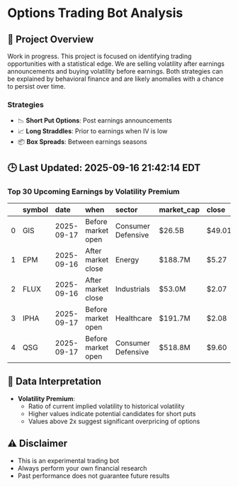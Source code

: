 # Options Trading Bot Analysis

## 🚀 Project Overview
Work in progress. This project is focused on identifying trading opportunities with a statistical edge.
We are selling volatility after earnings announcements and buying volatility before earnings.
Both strategies can be explained by behavioral finance and are likely anomalies with a chance to persist over time.

### Strategies
- 📉 **Short Put Options**: Post earnings announcements
- 📈 **Long Straddles**: Prior to earnings when IV is low
- 📦 **Box Spreads**: Between earnings seasons

## 🕒 Last Updated: 2025-09-16 21:42:14 EDT

### Top 30 Upcoming Earnings by Volatility Premium

|    | symbol   | date       | when               | sector             | market_cap   | close   | hv_current   | iv_current   | vol_premium   |
|---:|:---------|:-----------|:-------------------|:-------------------|:-------------|:--------|:-------------|:-------------|:--------------|
|  0 | GIS      | 2025-09-17 | Before market open | Consumer Defensive | $26.5B       | $49.01  | 16.22%       | 31.79%       | 1.96x         |
|  1 | EPM      | 2025-09-16 | After market close | Energy             | $188.7M      | $5.27   | nan%         | nan%         | nanx          |
|  2 | FLUX     | 2025-09-16 | After market close | Industrials        | $53.0M       | $2.07   | nan%         | nan%         | nanx          |
|  3 | IPHA     | 2025-09-17 | Before market open | Healthcare         | $191.7M      | $2.08   | nan%         | nan%         | nanx          |
|  4 | QSG      | 2025-09-17 | Before market open | Consumer Defensive | $518.8M      | $9.60   | nan%         | nan%         | nanx          |

## 📝 Data Interpretation

- **Volatility Premium**: 
  - Ratio of current implied volatility to historical volatility
  - Higher values indicate potential candidates for short puts
  - Values above 2x suggest significant overpricing of options

## ⚠️ Disclaimer
- This is an experimental trading bot
- Always perform your own financial research
- Past performance does not guarantee future results
